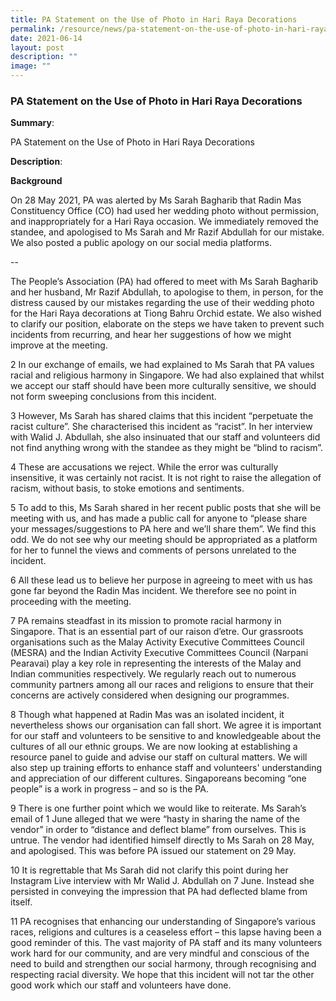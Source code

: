 ```yaml
---
title: PA Statement on the Use of Photo in Hari Raya Decorations
permalink: /resource/news/pa-statement-on-the-use-of-photo-in-hari-raya-decorations/
date: 2021-06-14
layout: post
description: ""
image: ""
---
```


### PA Statement on the Use of Photo in Hari Raya Decorations 

**Summary**: 

PA Statement on the Use of Photo in Hari Raya Decorations 


**Description**: 


**Background** 

On 28 May 2021, PA was alerted by Ms Sarah Bagharib that Radin Mas Constituency Office (CO) had used her wedding photo without permission, and inappropriately for a Hari Raya occasion. We immediately removed the standee, and apologised to Ms Sarah and Mr Razif Abdullah for our mistake. We also posted a public apology on our social media platforms.  

-- 

The People’s Association (PA) had offered to meet with Ms Sarah Bagharib and her husband, Mr Razif Abdullah, to apologise to them, in person, for the distress caused by our mistakes regarding the use of their wedding photo for the Hari Raya decorations at Tiong Bahru Orchid estate. We also wished to clarify our position, elaborate on the steps we have taken to prevent such incidents from recurring, and hear her suggestions of how we might improve at the meeting. 

2    In our exchange of emails, we had explained to Ms Sarah that PA values racial and religious harmony in Singapore.  We had also explained that whilst we accept our staff should have been more culturally sensitive, we should not form sweeping conclusions from this incident. 

3    However, Ms Sarah has shared claims that this incident “perpetuate the racist culture”. She characterised this incident as “racist”. In her interview with Walid J. Abdullah, she also insinuated that our staff and volunteers did not find anything wrong with the standee as they might be “blind to racism”.  

4    These are accusations we reject. While the error was culturally insensitive, it was certainly not racist. It is not right to raise the allegation of racism, without basis, to stoke emotions and sentiments.    

5    To add to this, Ms Sarah shared in her recent public posts that she will be meeting with us, and has made a public call for anyone to “please share your messages/suggestions to PA here and we’ll share them”.  We find this odd.  We do not see why our meeting should be appropriated as a platform for her to funnel the views and comments of persons unrelated to the incident.  

6    All these lead us to believe her purpose in agreeing to meet with us has gone far beyond the Radin Mas incident. We therefore see no point in proceeding with the meeting. 

7    PA remains steadfast in its mission to promote racial harmony in Singapore. That is an essential part of our raison d’etre. Our grassroots organisations such as the Malay Activity Executive Committees Council (MESRA) and the Indian Activity Executive Committees Council (Narpani Pearavai) play a key role in representing the interests of the Malay and Indian communities respectively. We regularly reach out to numerous community partners among all our races and religions to ensure that their concerns are actively considered when designing our programmes. 

8    Though what happened at Radin Mas was an isolated incident, it nevertheless shows our organisation can fall short.  We agree it is important for our staff and volunteers to be sensitive to and knowledgeable about the cultures of all our ethnic groups.  We are now looking at establishing a resource panel to guide and advise our staff on cultural matters. We will also step up training efforts to enhance staff and volunteers' understanding and appreciation of our different cultures. Singaporeans becoming “one people” is a work in progress – and so is the PA. 

9    There is one further point which we would like to reiterate. Ms Sarah’s email of 1 June alleged that we were “hasty in sharing the name of the vendor” in order to “distance and deflect blame” from ourselves.  This is untrue. The vendor had identified himself directly to Ms Sarah on 28 May, and apologised. This was before PA issued our statement on 29 May.  

10    It is regrettable that Ms Sarah did not clarify this point during her Instagram Live interview with Mr Walid J. Abdullah on 7 June. Instead she persisted in conveying the impression that PA had deflected blame from itself.  

11    PA recognises that enhancing our understanding of Singapore’s various races, religions and cultures is a ceaseless effort – this lapse having been a good reminder of this. The vast majority of PA staff and its many volunteers work hard for our community, and are very mindful and conscious of the need to build and strengthen our social harmony, through recognising and respecting racial diversity. We hope that this incident will not tar the other good work which our staff and volunteers have done.
